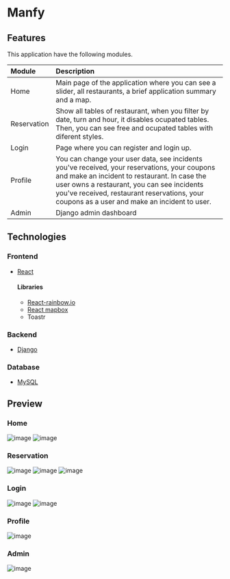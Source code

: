 # Manfy

## Features
This application have the following modules.

Module | Description
:--- | :---
Home | Main page of the application where you can see a slider, all restaurants, a brief application summary and a map.
Reservation | Show all tables of restaurant, when you filter by date, turn and hour, it disables ocupated tables. Then, you can see free and ocupated tables with diferent styles.
Login | Page where you can register and login up.
Profile | You can change your user data, see incidents you've received, your reservations, your coupons and make an incident to restaurant. In case the user owns a restaurant, you can see incidents you've received, restaurant reservations, your coupons as a user and make an incident to user.
Admin | Django admin dashboard

## Technologies

### Frontend
* [React](https://es.reactjs.org/)
  #### Libraries
   * [React-rainbow.io](https://react-rainbow.io/)
   * [React mapbox](https://github.com/alex3165/react-mapbox-gl)
   * Toastr
### Backend
* [Django](https://www.djangoproject.com/)
### Database
* [MySQL](https://www.mysql.com/)

## Preview

### Home
![image](https://user-images.githubusercontent.com/79716922/155018273-f43095d8-0a4a-4e10-aebf-1199dac88b39.png)
![image](https://user-images.githubusercontent.com/79716922/155018427-aa6b8b8d-8b23-4f81-b33c-f6d3c4c4fc67.png)

### Reservation
![image](https://user-images.githubusercontent.com/79716922/155018686-d18e6c84-e3e0-4232-b75a-f77a4eb8aeaa.png)
![image](https://user-images.githubusercontent.com/79716922/155018797-e7154d43-3aa1-47e1-905c-b369b6ef0cd7.png)
![image](https://user-images.githubusercontent.com/79716922/155018828-be5d66ee-6f65-4aa1-b77c-9fdf469d23a5.png)

### Login
![image](https://user-images.githubusercontent.com/79716922/155019122-18436573-4e88-47e4-bc63-f2f953518994.png)
![image](https://user-images.githubusercontent.com/79716922/155019156-c9aa2ede-25e0-4d23-b4e6-7a66eb01e3c0.png)

### Profile
![image](https://user-images.githubusercontent.com/79716922/155019245-511af6e3-5d5e-4c07-8c20-a262be946be5.png)

### Admin
![image](https://user-images.githubusercontent.com/79716922/155019527-92fd6401-94ce-4fbe-9608-836d5b3446b6.png)
